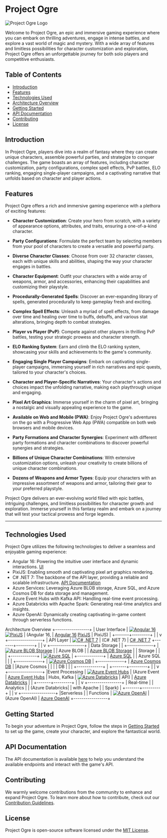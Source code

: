 # Project Ogre

![Project Ogre Logo](screenshots/project_ogre_logo.png)

Welcome to Project Ogre, an epic and immersive gaming experience where you can embark on thrilling adventures, engage in intense battles, and explore a vast world of magic and mystery. With a wide array of features and limitless possibilities for character customization and exploration, Project Ogre offers an unforgettable journey for both solo players and competitive enthusiasts.

## Table of Contents

- [Introduction](#introduction)
- [Features](#features)
- [Technologies Used](#technologies-used)
- [Architecture Overview](#architecture-overview)
- [Getting Started](#getting-started)
- [API Documentation](#api-documentation)
- [Contributing](#contributing)
- [License](#license)

## Introduction

In Project Ogre, players dive into a realm of fantasy where they can create unique characters, assemble powerful parties, and strategize to conquer challenges. The game boasts an array of features, including character customization, party configurations, complex spell effects, PvP battles, ELO ranking, engaging single-player campaigns, and a captivating narrative that unfolds based on character and player actions.

## Features

Project Ogre offers a rich and immersive gaming experience with a plethora of exciting features:

- **Character Customization**: Create your hero from scratch, with a variety of appearance options, attributes, and traits, ensuring a one-of-a-kind character.

- **Party Configurations**: Formulate the perfect team by selecting members from your pool of characters to create a versatile and powerful party.

- **Diverse Character Classes**: Choose from over 32 character classes, each with unique skills and abilities, shaping the way your character engages in battles.

- **Character Equipment**: Outfit your characters with a wide array of weapons, armor, and accessories, enhancing their capabilities and customizing their playstyle.

- **Procedurally-Generated Spells**: Discover an ever-expanding library of spells, generated procedurally to keep gameplay fresh and exciting.

- **Complex Spell Effects**: Unleash a myriad of spell effects, from damage over time and healing over time to buffs, debuffs, and various stat alterations, bringing depth to combat strategies.

- **Player vs Player (PvP)**: Compete against other players in thrilling PvP battles, testing your strategic prowess and character strength.

- **ELO Ranking System**: Earn and climb the ELO ranking system, showcasing your skills and achievements to the game's community.

- **Engaging Single Player Campaigns**: Embark on captivating single-player campaigns, immersing yourself in rich narratives and epic quests, tailored to your character's choices.

- **Character and Player-Specific Narratives**: Your character's actions and choices impact the unfolding narrative, making each playthrough unique and engaging.

- **Pixel Art Graphics**: Immerse yourself in the charm of pixel art, bringing a nostalgic and visually appealing experience to the game.

- **Available on Web and Mobile (PWA)**: Enjoy Project Ogre's adventures on the go with a Progressive Web App (PWA) compatible on both web browsers and mobile devices.

- **Party Formations and Character Synergies**: Experiment with different party formations and character combinations to discover powerful synergies and strategies.

- **Billions of Unique Character Combinations**: With extensive customization options, unleash your creativity to create billions of unique character combinations.

- **Dozens of Weapons and Armor Types**: Equip your characters with an impressive assortment of weapons and armor, tailoring their gear to your preferred playstyle.

Project Ogre delivers an ever-evolving world filled with epic battles, intriguing challenges, and limitless possibilities for character growth and exploration. Immerse yourself in this fantasy realm and embark on a journey that will test your tactical prowess and forge legends.

---


## Technologies Used

Project Ogre utilizes the following technologies to deliver a seamless and enjoyable gaming experience:

- Angular 16: Powering the intuitive user interface and dynamic interactions. [UI](https://project-ogre-ui.azurewebsites.net)
- PixiJS: Enabling smooth and captivating pixel art graphics rendering.
- C# .NET 7: The backbone of the API layer, providing a reliable and scalable infrastructure. [API Documentation](https://project-ogre-api.azurewebsites.net)
- Azure Services: Leveraging Azure BLOB storage, Azure SQL, and Azure Cosmos DB for data storage and management.
- Azure Event Hubs with Kafka API: Handling real-time event processing.
- Azure Databricks with Apache Spark: Generating real-time analytics and insights.
- Azure OpenAI: Dynamically creating captivating in-game content through serverless functions.

Architecture Overview
  +-----------------+
  | User Interface  |  [![Angular 16](ui_image)](https://example.com/ui) [![PixiJS](pixijs_image)](https://example.com/ui)
  | (Angular 16,    |  [Angular 16](https://example.com/ui) [PixiJS](https://example.com/ui)
  |   PixiJS)       |
  +-------+---------+
          |
          |
          v
  +-----------------+
  |   API Layer     |  [![C# .NET 7](csharp_image)](https://example.com/api-docs)
  | (C# .NET 7)     |  [C# .NET 7](https://example.com/api-docs)
  +-------+---------+
          |
          |
          v
  +-----------------+
  | Data Storage    |
  | +-------------+ |    [![Azure BLOB Storage](blob_image)](https://example.com/blobs)
  | | Azure BLOB  | |    [Azure BLOB Storage](https://example.com/blobs)
  | |  Storage    | |
  | +-------------+ |    [![Azure SQL](sql_image)](https://example.com/sql)
  | +-------------+ |    [Azure SQL](https://example.com/sql)
  | | Azure SQL   | |
  | +-------------+ |    [![Azure Cosmos DB](cosmos_image)](https://example.com/cosmos)
  | +-------------+ |    [Azure Cosmos DB](https://example.com/cosmos)
  | |Azure Cosmos | |
  | |   DB        | |
  | +-------------+ |
  +-------+---------+
          |
          |
          v
  +-----------------+
  |Event Processing |   [![Azure Event Hubs](event_hubs_image)](https://example.com/event-hubs)
  | (Azure Event    |   [Azure Event Hubs](https://example.com/event-hubs)
  |  Hubs, Kafka    |   [![Azure Databricks](databricks_image)](https://example.com/databricks)
  |    API)         |   [Azure Databricks](https://example.com/databricks)
  |                 |
  +-------+---------+
          |
          |
          v
  +-----------------+
  | Real-time       |
  |  Analytics      |
  | (Azure Databricks|
  |  with Apache    |
  |      Spark)     |
  +-------+---------+
          |
          |
          v
  +-----------------+
  |Serverless       |
  |  Functions      |   [![Azure OpenAI](openai_image)](https://example.com/openai)
  | (Azure OpenAI)  |   [Azure OpenAI](https://example.com/openai)
  +-----------------+


## Getting Started

To begin your adventure in Project Ogre, follow the steps in [Getting Started](link_to_getting_started_guide.md) to set up the game, create your character, and explore the fantastical world.

## API Documentation

The API documentation is available [here](https://example.com/api-docs) to help you understand the available endpoints and interact with the game's API.

## Contributing

We warmly welcome contributions from the community to enhance and expand Project Ogre. To learn more about how to contribute, check out our [Contribution Guidelines](link_to_contribution_guidelines.md).

## License

Project Ogre is open-source software licensed under the [MIT License](LICENSE.md).
